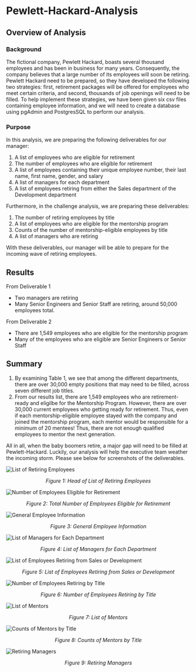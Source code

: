 # Pewlett-Hackard-Analysis

## Overview of Analysis

### Background

The fictional company, Pewlett Hackard, boasts several thousand employees and has been in business for many years. Consequently, the company believes that a large number of its employees will soon be retiring. Pewlett Hackard need to be prepared, so they have developed the following two strategies: first, retirement packages will be offered for employees who meet certain criteria, and second, thousands of job openings will need to be filled. To help implement these strategies, we have been given six csv files containing employee information, and we will need to create a database using pgAdmin and PostgresSQL to perform our analysis.

### Purpose

In this analysis, we are preparing the following deliverables for our manager:

1. A list of employees who are eligible for retirement
2. The number of employees who are eligible for retirement
3. A list of employees containing their unique employee number, their last name, first name, gender, and salary
4. A list of managers for each department
5. A list of employees retiring from either the Sales department of the Development department

Furthermore, in the challenge analysis, we are preparing these deliverables:

1. The number of retiring employees by title
2. A list of employees who are eligible for the mentorship program
3. Counts of the number of mentorship-eligible employees by title
4. A list of managers who are retiring

With these deliverables, our manager will be able to prepare for the incoming wave of retiring employees.

## Results

From Deliverable 1

- Two managers are retiring
- Many Senior Engineers and Senior Staff are retiring, around 50,000 employees total.

From Deliverable 2

- There are 1,549 employees who are eligible for the mentorship program
- Many of the employees who are eligible are Senior Engineers or Senior Staff

## Summary

1. By examining Table 1, we see that among the different departments, there are over 30,000 empty positions that may need to be filled, across seven different job titles.
2. From our results list, there are 1,549 employees who are retirement-ready and eligilbe for the Mentorship Program. However, there are over 30,000 current employees who getting ready for retirement. Thus, even if each mentorship-eligible employee stayed with the company and joined the mentorship program, each mentor would be responsible for a minimum of 20 mentees! Thus, there are not enough qualified employees to mentor the next generation.

All in all, when the baby boomers retire, a major gap will need to be filled at Pewlett-Hackard. Luckily, our analysis will help the executive team weather the incoming storm. Please see below for screenshots of the deliverables.

![List of Retiring Employees]()

<p align="center">  
<i>Figure 1: Head of List of Retiring Employees</i>
</p>

![Number of Employees Eligible for Retirement]()

<p align="center">  
<i>Figure 2: Total Number of Employees Eligible for Retirement</i>
</p>

![General Employee Information]()

<p align="center">  
<i>Figure 3: General Employee Information</i>
</p>

![List of Managers for Each Department]()

<p align="center">  
<i>Figure 4: List of Managers for Each Department</i>
</p>

![List of Employees Retiring from Sales or Development]()

<p align="center">  
<i>Figure 5: List of Employees Retiring from Sales or Development</i>
</p>

![Number of Employees Retiring by Title]()

<p align="center">  
<i>Figure 6: Number of Employees Retiring by Title</i>
</p>

![List of Mentors]()

<p align="center">  
<i>Figure 7: List of Mentors</i>
</p>

![Counts of Mentors by Title]()

<p align="center">  
<i>Figure 8: Counts of Mentors by Title</i>
</p>

![Retiring Managers]()

<p align="center">  
<i>Figure 9: Retiring Managers</i>
</p>
